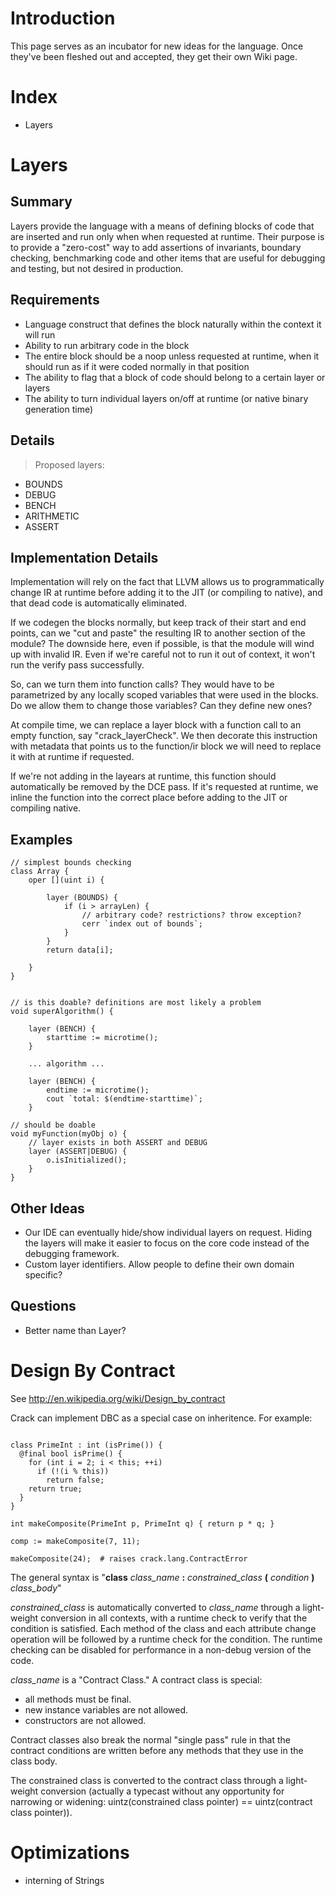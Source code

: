 # Introduction #

This page serves as an incubator for new ideas for the language. Once they've been fleshed out and accepted, they get their own Wiki page.


# Index #

  * Layers

# Layers #

## Summary ##
Layers provide the language with a means of defining blocks of code that are inserted and run only when when requested at runtime. Their purpose is to provide a "zero-cost" way to add assertions of invariants, boundary checking, benchmarking code and other items that are useful for debugging and testing, but not desired in production.

## Requirements ##

  * Language construct that defines the block naturally within the context it will run
  * Ability to run arbitrary code in the block
  * The entire block should be a noop unless requested at runtime, when it should run as if it were coded normally in that position
  * The ability to flag that a block of code should belong to a certain layer or layers
  * The ability to turn individual layers on/off at runtime (or native binary generation time)

## Details ##

> Proposed layers:
  * BOUNDS
  * DEBUG
  * BENCH
  * ARITHMETIC
  * ASSERT

## Implementation Details ##

Implementation will rely on the fact that LLVM allows us to programmatically change IR at runtime before adding it to the JIT (or compiling to native), and that dead code is automatically eliminated.

If we codegen the blocks normally, but keep track of their start and end points, can we  "cut and paste" the resulting IR to another section of the module? The downside here, even if possible, is that the module will wind up with invalid IR. Even if we're careful not to run it out of context, it won't run the verify pass successfully.

So, can we turn them into function calls? They would have to be parametrized by any locally scoped variables that were used in the blocks. Do we allow them to change those variables? Can they define new ones?

At compile time, we can replace a layer block with a function call to an empty function, say "crack\_layerCheck". We then decorate this instruction with metadata that points us to the function/ir block we will need to replace it with at runtime if requested.

If we're not adding in the layears at runtime, this function should automatically be removed by the DCE pass. If it's requested at runtime, we inline the function into the correct place before adding to the JIT or compiling native.

## Examples ##

```
// simplest bounds checking
class Array {
    oper [](uint i) {
        
        layer (BOUNDS) {
            if (i > arrayLen) {
                // arbitrary code? restrictions? throw exception?
                cerr `index out of bounds`;
            }
        }
        return data[i];

    }
}

```

```

// is this doable? definitions are most likely a problem
void superAlgorithm() {

    layer (BENCH) {
        starttime := microtime();
    }

    ... algorithm ...

    layer (BENCH) {
        endtime := microtime();
        cout `total: $(endtime-starttime)`;
    }

```

```
// should be doable
void myFunction(myObj o) {
    // layer exists in both ASSERT and DEBUG
    layer (ASSERT|DEBUG) {
        o.isInitialized();
    }
}

```

## Other Ideas ##

  * Our IDE can eventually hide/show individual layers on request. Hiding the layers will make it easier to focus on the core code instead of the debugging framework.
  * Custom layer identifiers. Allow people to define their own domain specific?

## Questions ##

  * Better name than Layer?

# Design By Contract #

See http://en.wikipedia.org/wiki/Design_by_contract

Crack can implement DBC as a special case on inheritence.  For example:

```

class PrimeInt : int (isPrime()) {
  @final bool isPrime() {
    for (int i = 2; i < this; ++i)
      if (!(i % this))
        return false;
    return true;
  }
}

int makeComposite(PrimeInt p, PrimeInt q) { return p * q; }

comp := makeComposite(7, 11);

makeComposite(24);  # raises crack.lang.ContractError 

```

The general syntax is "**class** _class\_name_ **:** _constrained\_class_ **(** _condition_ **)** _class\_body_"

_constrained\_class_ is automatically converted to _class\_name_ through a light-weight conversion in all contexts, with a runtime check to verify that the condition is satisfied.  Each method of the class and each attribute change operation will be followed by a runtime check for the condition.  The runtime checking can be disabled for performance in a non-debug version of the code.

_class\_name_ is a "Contract Class."  A contract class is special:

  * all methods must be final.
  * new instance variables are not allowed.
  * constructors are not allowed.

Contract classes also break the normal "single pass" rule in that the contract conditions are written before any methods that they use in the class body.

The constrained class is converted to the contract class through a light-weight conversion (actually a typecast without any opportunity for narrowing or widening: uintz(constrained class pointer) == uintz(contract class pointer)).

# Optimizations #

  * interning of Strings